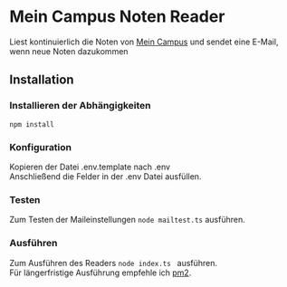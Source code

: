 # Mein Campus Noten Reader
Liest kontinuierlich die Noten von [Mein Campus](https://www.campus.uni-erlangen.de/) und sendet eine E-Mail, wenn neue Noten dazukommen

## Installation
### Installieren der Abhängigkeiten
```
npm install
```
### Konfiguration
Kopieren der Datei .env.template nach .env   
Anschließend die Felder in der .env Datei ausfüllen.

### Testen
Zum Testen der Maileinstellungen ``node mailtest.ts`` ausführen. 

### Ausführen
Zum Ausführen des Readers ``node index.ts `` ausführen.  
Für längerfristige Ausführung empfehle ich [pm2](https://pm2.io/).
